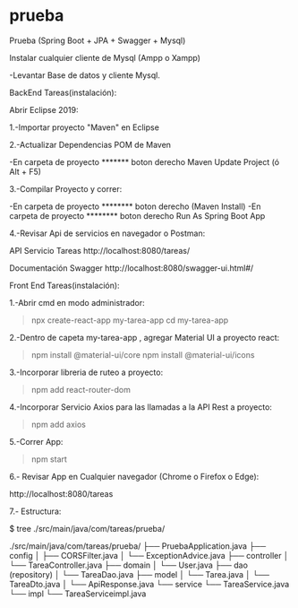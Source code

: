 # prueba
Prueba (Spring Boot + JPA + Swagger + Mysql)

Instalar cualquier cliente de Mysql (Ampp o Xampp)

-Levantar Base de datos y cliente Mysql.

BackEnd Tareas(instalación):

Abrir Eclipse 2019:

1.-Importar proyecto "Maven" en Eclipse

2.-Actualizar Dependencias POM de Maven

 -En carpeta de proyecto ******* boton derecho Maven Update Project (ó Alt + F5)

3.-Compilar Proyecto y correr:

 -En carpeta de proyecto ******** boton derecho (Maven Install)
 -En carpeta de proyecto ******** boton derecho Run As Spring Boot App

4.-Revisar Api de servicios en navegador o Postman: 

API Servicio Tareas
http://localhost:8080/tareas/

Documentación Swagger
http://localhost:8080/swagger-ui.html#/

Front End Tareas(instalación):

1.-Abrir cmd en modo administrador:

>npx create-react-app my-tarea-app
>cd my-tarea-app

2.-Dentro de capeta my-tarea-app , agregar Material UI a proyecto react:

>npm install @material-ui/core
>npm install @material-ui/icons

3.-Incorporar libreria de ruteo a proyecto:

>npm add react-router-dom

4.-Incorporar Servicio Axios para las llamadas a la API Rest a proyecto:

>npm add axios

5.-Correr App:

>npm start

6.- Revisar App en Cualquier navegador (Chrome o Firefox o Edge):

http://localhost:8080/tareas

7.- Estructura:

$ tree ./src/main/java/com/tareas/prueba/

./src/main/java/com/tareas/prueba/
├── PruebaApplication.java
├── config
│   ├── CORSFilter.java
│   └── ExceptionAdvice.java
├── controller
│   └── TareaController.java
├── domain
│   └── User.java
├── dao (repository)
│   └── TareaDao.java
├── model
│   └── Tarea.java
│   └── TareaDto.java
│   └── ApiResponse.java
└── service
    └── TareaService.java
    └── impl
        └── TareaServiceimpl.java
